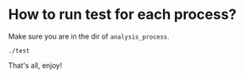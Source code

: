 # How to run test for each process?
Make sure you are in the dir of `analysis_process`.
```
./test
```
That's all, enjoy!